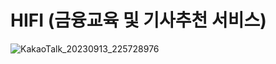 # HIFI (금융교육 및 기사추천 서비스)


![KakaoTalk_20230913_225728976](https://github.com/SoJeOnG52/HIFI/assets/102521470/da6264af-bd99-404c-a500-86a32ec2d36a)


